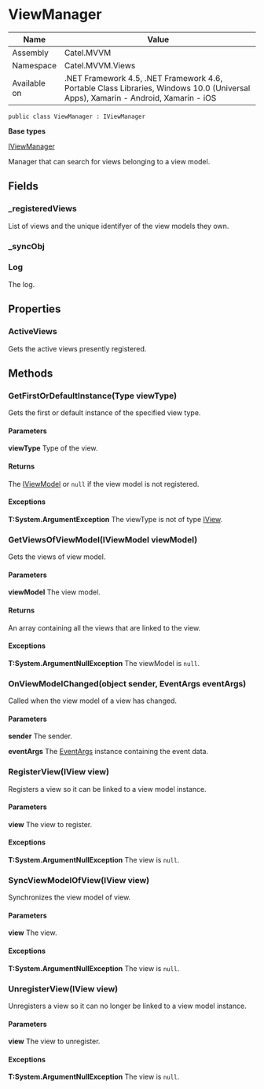 

# ViewManager

Name|Value
---|---
Assembly|Catel.MVVM
Namespace|Catel.MVVM.Views
Available on|.NET Framework 4.5, .NET Framework 4.6, Portable Class Libraries, Windows 10.0 (Universal Apps), Xamarin - Android, Xamarin - iOS

```
public class ViewManager : IViewManager
```

**Base types**

[IViewManager](/Catel.MVVM\Catel\MVVM\Views\IViewManager.md)


Manager that can search for views belonging to a view model.



## Fields

### _registeredViews

List of views and the unique identifyer of the view models they own.



### _syncObj

### Log

The log.



## Properties

### ActiveViews

Gets the active views presently registered.



## Methods

### GetFirstOrDefaultInstance(Type viewType)

Gets the first or default instance of the specified view type.

#### Parameters

**viewType**
Type of the view.

#### Returns

The [IViewModel](#) or ```null``` if the view model is not registered.

#### Exceptions

**T:System.ArgumentException**
The viewType is not of type [IView](#).



### GetViewsOfViewModel(IViewModel viewModel)

Gets the views of view model.

#### Parameters

**viewModel**
The view model.

#### Returns

An array containing all the views that are linked to the view.

#### Exceptions

**T:System.ArgumentNullException**
The viewModel is ```null```.



### OnViewModelChanged(object sender, EventArgs eventArgs)

Called when the view model of a view has changed.

#### Parameters

**sender**
The sender.

**eventArgs**
The [EventArgs](#) instance containing the event data.



### RegisterView(IView view)

Registers a view so it can be linked to a view model instance.

#### Parameters

**view**
The view to register.

#### Exceptions

**T:System.ArgumentNullException**
The view is ```null```.



### SyncViewModelOfView(IView view)

Synchronizes the view model of view.

#### Parameters

**view**
The view.

#### Exceptions

**T:System.ArgumentNullException**
The view is ```null```.



### UnregisterView(IView view)

Unregisters a view so it can no longer be linked to a view model instance.

#### Parameters

**view**
The view to unregister.

#### Exceptions

**T:System.ArgumentNullException**
The view is ```null```.



